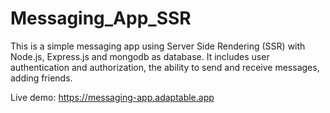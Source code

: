 # Messaging_App_SSR
This is a simple messaging app using Server Side Rendering (SSR) with Node.js, Express.js and mongodb as database. It includes user authentication and authorization, the ability to send and receive messages, adding friends.

Live demo: https://messaging-app.adaptable.app